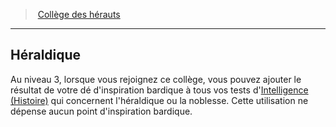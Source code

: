 ﻿---
!GenericItem
Id: bard_heralds_hd.md#héraldique
ParentLink: bard_heralds_hd.md#collège-des-hérauts
Name: Héraldique
ParentName: Collège des hérauts
NameLevel: 2
Attributes: {}
---
> [Collège des hérauts](hd_bard_heralds.md)

---

## Héraldique

Au niveau 3, lorsque vous rejoignez ce collège, vous pouvez ajouter le résultat de votre dé d'inspiration bardique à tous vos tests d'[Intelligence (Histoire)](hd_abilities_intelligence_histoire.md) qui concernent l'héraldique ou la noblesse. Cette utilisation ne dépense aucun point d'inspiration bardique.

